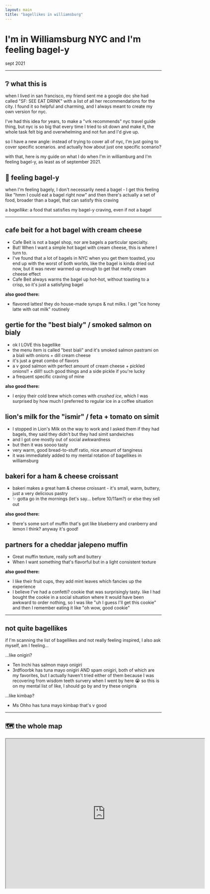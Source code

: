 ```yaml
---
layout: main
title: "bagellikes in williamsburg"
---
```


# I'm in Williamsburg NYC and I'm feeling bagel-y
sept 2021

---

## ❔ what this is

when I lived in san francisco, my friend sent me a google doc she had called "SF: SEE EAT DRINK" with a list of all her recommendations for the city. I found it so helpful and charming, and I always meant to create my own version for nyc.

I've had this idea for years, to make a "vrk recommends" nyc travel guide thing, but nyc is so big that every time I tried to sit down and make it, the whole task felt big and overwhelming and not fun and I'd give up.

so I have a new angle: instead of trying to cover all of nyc, I'm just going to cover specific scenarios. and actually how about just one specific scenario?

with that, here is my guide on what I do when I'm in williamburg and I'm feeling bagel-y, as least as of september 2021.

## 🥯 feeling bagel-y

when I'm feeling bagely, I don't necessarily need a bagel - I get this feeling like "hmm I could eat a bagel right now" and then there's actually a set of food, broader than a bagel, that can satisfy this craving

a *bagellike*: a food that satisfies my bagel-y craving, even if not a bagel

---
<script type="text/javascript">
// Initialize and add the map
function initMap() {
  const williamsburg = { lat: -25.344, lng: 131.036 };
  // The map, centered at Uluru
  const map = new google.maps.Map(document.getElementById("map"), {
    zoom: 4,
    center: williamsburg,
    mapId: 'cb2184d8617d5a64'
  });
  // The marker, positioned at Uluru
  const marker = new google.maps.Marker({
    position: williamsburg,
    map: map,
  });
}
</script>

<div id="map"></div>

<!-- Async script executes immediately and must be after any DOM elements used in callback. -->
<script
  src="https://maps.googleapis.com/maps/api/js?key=AIzaSyA0KBXwKvADmm-cDyRTJyLqCgKh2hTibjg&callback=initMap&libraries=&v=weekly"
  async
></script>


## cafe beit for a hot bagel with cream cheese

- Cafe Beit is not a bagel shop, nor are bagels a particular specialty.
- But! When I want a simple hot bagel with cream cheese, this is where I turn to.
- I've found that a lot of bagels in NYC when you get them toasted, you end up with the worst of both worlds, like the bagel is kinda dried out now, but it was never warmed up enough to get that melty cream cheese effect
- Cafe Beit always warms the bagel up hot-hot, without toasting to a crisp, so it's just a satisfying bagel

**also good there:**
- flavored lattes! they do house-made syrups & nut milks. I get "ice honey latte with oat milk" routinely

## gertie for the "best bialy" / smoked salmon on bialy
- ok I LOVE this bagellike
- the menu item is called "best biali" and it's smoked salmon pastrami on a biali with onions + dill cream cheese 
- it's just a great combo of flavors
- a v good salmon with perfect amount of cream cheese + pickled onions!! + dill!! such good things and a side pickle if you're lucky
- a frequent specific craving of mine

**also good there:**
- I enjoy their cold brew which comes with _crushed ice_, which I was surprised by how much I preferred to regular ice in a coffee situation

## lion's milk for the "ismir" / feta + tomato on simit

- I stopped in Lion's Milk on the way to work and I asked them if they had bagels, they said they didn't but they had simit sandwiches
- and I got one mostly out of social awkwardness
- but then it was soooo tasty
- very warm, good bread-to-stuff ratio, nice amount of tanginess
- it was immediately added to my mental rotation of bagellikes in williamsburg

## bakeri for a ham & cheese croissant 

- bakeri makes a great ham & cheese croissant - it's small, warm, buttery, just a very delicious pastry
- ✨ gotta go in the mornings (let's say... before 10/11am?) or else they sell out 

**also good there:**
- there's some sort of muffin that's got like blueberry and cranberry and lemon I think? anyway it's good!

## partners for a cheddar jalepeno muffin

- Great muffin texture, really soft and buttery
- When I want something that's flavorful but in a light consistent texture

**also good there:**
- I like their fruit cups, they add mint leaves which fancies up the experience
- I believe I've had a confetti? cookie that was surprisingly tasty. like I had bought the cookie in a social situation where it would have been awkward to order nothing, so I was like "uh I guess I'll get this cookie" and then I remember eating it like "oh wow, good cookie"

---

## not quite bagellikes

if I'm scanning the list of bagellikes and not really feeling inspired, I also ask myself, am I feeling...

...like onigiri?
- Ten Inchi has salmon mayo onigiri
- 3rdfloorbk has tuna mayo onigiri AND spam onigiri, both of which are my favorites, but I actually haven't tried either of them because I was recovering from wisdom teeth survery when I went by here 😭 so this is on my mental list of like, I should go by and try these onigiris

...like kimbap?
-   Ms Ohho has tuna mayo kimbap that's v good

---

## 🗺 the whole map

<iframe src="https://www.google.com/maps/d/u/1/embed?mid=1YT0VFnEQg3BouSAF5IjDtjhvmE52If7P" width="640" height="480"></iframe>